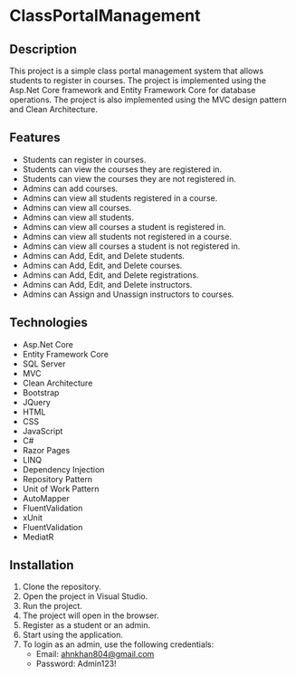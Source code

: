 # ClassPortalManagement

## Description
This project is a simple class portal management system that allows students to register in courses.
The project is implemented using the Asp.Net Core framework and Entity Framework Core for database operations. The project is also implemented using the MVC design pattern and Clean Architecture.

## Features
- Students can register in courses.
- Students can view the courses they are registered in.
- Students can view the courses they are not registered in.
- Admins can add courses.
- Admins can view all students registered in a course.
- Admins can view all courses.
- Admins can view all students.
- Admins can view all courses a student is registered in.
- Admins can view all students not registered in a course.
- Admins can view all courses a student is not registered in.
- Admins can Add, Edit, and Delete students.
- Admins can Add, Edit, and Delete courses.
- Admins can Add, Edit, and Delete registrations.
- Admins can Add, Edit, and Delete instructors.
- Admins can Assign and Unassign instructors to courses.

## Technologies
- Asp.Net Core
- Entity Framework Core
- SQL Server
- MVC
- Clean Architecture
- Bootstrap
- JQuery
- HTML
- CSS
- JavaScript
- C#
- Razor Pages
- LINQ
- Dependency Injection
- Repository Pattern
- Unit of Work Pattern
- AutoMapper
- FluentValidation
- xUnit
- FluentValidation
- MediatR

## Installation
1. Clone the repository.
2. Open the project in Visual Studio.
3. Run the project.
4. The project will open in the browser.
5. Register as a student or an admin.
6. Start using the application.
7. To login as an admin, use the following credentials:
   - Email: ahnkhan804@gmail.com
   - Password: Admin123!